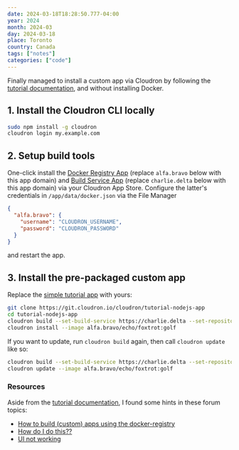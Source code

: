 ```yaml
---
date: 2024-03-18T18:28:50.777-04:00
year: 2024
month: 2024-03
day: 2024-03-18
place: Toronto
country: Canada
tags: ["notes"]
categories: ["code"]
---
```

Finally managed to install a custom app via Cloudron by following the [tutorial documentation](https://docs.cloudron.io/packaging/tutorial/), and without installing Docker.

## 1. Install the Cloudron CLI locally

```bash
sudo npm install -g cloudron
cloudron login my.example.com
```

## 2. Setup build tools

One-click install the [Docker Registry App](https://docs.cloudron.io/apps/docker-registry/) (replace `alfa.bravo` below with this app domain) and [Build Service App](https://docs.cloudron.io/apps/build-service/) (replace `charlie.delta` below with this app domain) via your Cloudron App Store. Configure the latter's credentials in `/app/data/docker.json` via the File Manager

```json
{
  "alfa.bravo": {
    "username": "CLOUDRON_USERNAME",
    "password": "CLOUDRON_PASSWORD"
  }
}
```

and restart the app.

## 3. Install the pre-packaged custom app

Replace the [simple tutorial app](https://git.cloudron.io/cloudron/tutorial-nodejs-app) with yours:

```bash
git clone https://git.cloudron.io/cloudron/tutorial-nodejs-app
cd tutorial-nodejs-app
cloudron build --set-build-service https://charlie.delta --set-repository alfa.bravo/echo/foxtrot --tag golf
cloudron install --image alfa.bravo/echo/foxtrot:golf
```

If you want to update, run `cloudron build` again, then call `cloudron update` like so:

```bash
cloudron build --set-build-service https://charlie.delta --set-repository alfa.bravo/echo/foxtrot --tag golf
cloudron update --image alfa.bravo/echo/foxtrot:golf
```

### Resources

Aside from the [tutorial documentation](https://docs.cloudron.io/packaging/tutorial/), I found some hints in these forum topics:

- [How to build (custom) apps using the docker-registry](https://forum.cloudron.io/topic/4412/how-to-build-custom-apps-using-the-docker-registry)
- [How do I do this??](https://forum.cloudron.io/topic/6717/how-do-i-do-this)
- [UI not working](https://forum.cloudron.io/topic/9957/ui-not-working)
